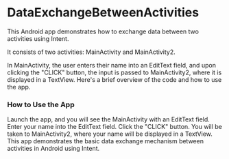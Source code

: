 # DataExchangeBetweenActivities

This Android app demonstrates how to exchange data between two activities using Intent. 

It consists of two activities: MainActivity and MainActivity2. 

In MainActivity, the user enters their name into an EditText field, and upon clicking the "CLICK" button,
the input is passed to MainActivity2, where it is displayed in a TextView. Here's a brief overview of the code and how to use the app.

### How to Use the App
Launch the app, and you will see the MainActivity with an EditText field.
Enter your name into the EditText field.
Click the "CLICK" button.
You will be taken to MainActivity2, where your name will be displayed in a TextView.
This app demonstrates the basic data exchange mechanism between activities in Android using Intent.
